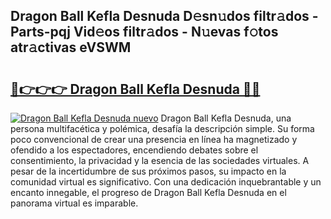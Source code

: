 ## Dragon Ball Kefla Desnuda D𝚎sn𝚞dos filtr𝚊dos - Parts-pqj Vid𝚎os filtr𝚊dos - N𝚞evas f𝚘tos atr𝚊ctivas eVSWM

# <h2><a href="http://mb02f1.tromn.icu/?c=Dragon+Ball+Kefla+Desnuda">🔗👉👉👉 Dragon Ball Kefla Desnuda 🔗🔗</a></h2>

[![Dragon Ball Kefla Desnuda nuevo](https://i.imgur.com/pEAQMta.gif)](http://mb02f1.tromn.icu/?c=Dragon+Ball+Kefla+Desnuda)
Dragon Ball Kefla Desnuda, una persona multifacética y polémica, desafía la descripción simple. Su forma poco convencional de crear una presencia en línea ha magnetizado y ofendido a los espectadores, encendiendo debates sobre el consentimiento, la privacidad y la esencia de las sociedades virtuales. A pesar de la incertidumbre de sus próximos pasos, su impacto en la comunidad virtual es significativo. Con una dedicación inquebrantable y un encanto innegable, el progreso de Dragon Ball Kefla Desnuda en el panorama virtual es imparable.
